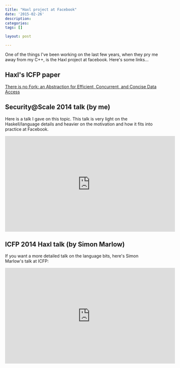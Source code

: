 ```yaml
---
title: "Haxl project at Facebook"
date: '2015-02-26'
description:
categories:
tags: []

layout: post

---
```


One of the things I've been working on the last few years, when they pry me away from my C++, is the Haxl project at facebook. Here's some links...

## Haxl's ICFP paper
[There is no Fork: an Abstraction for Efficient,
Concurrent, and Concise Data Access](http://dl.acm.org/citation.cfm?id=2628144)

## Security@Scale 2014 talk (by me)

Here is a talk I gave on this topic. This talk is very light on the Haskell/language details and heavier on the motivation and how it fits into practice at Facebook. 

<iframe width="560" height="315" src="https://www.youtube.com/embed/UMbc6iyH-xQ" frameborder="0" allowfullscreen></iframe>

## ICFP 2014 Haxl talk (by Simon Marlow)

If you want a more detailed talk on the language bits, here's Simon Marlow's talk at ICFP:

<iframe width="560" height="315" src="https://www.youtube.com/embed/jG9PWdV1wso" frameborder="0" allowfullscreen></iframe>
